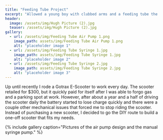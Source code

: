 ```yaml
---
title: "Feeding Tube Project"
excerpt: "Allowed a young boy with clubbed arms and a feeding tube the ability to feed himself independently for the first time."
header:
  image: /assets/img/Hugh Picture (2).jpg
  teaser: /assets/img/Hugh Picture (2).jpg
gallery:
  - url: /assets/img/Feeding Tube Air Pump 1.png
    image_path: assets/img/Feeding Tube Air Pump 1.png
    alt: "placeholder image 1"
  - url: /assets/img/Feeding Tube Syringe 1.jpg
    image_path: assets/img/Feeding Tube Syringe 1.jpg
    alt: "placeholder image 2"
  - url: /assets/img/Feeding Tube Syringe 2.jpg
    image_path: assets/img/Feeding Tube Syringe 2.jpg
    alt: "placeholder image 3"
---
```


Up until recently I rode a Gotrax E-Scooter to work every day. The scooter retailed for $300, but it quickly paid for itself after I was able to forgo gas and a parking spot at work. However, after about a year and a half of driving the scooter daily the battery started to lose charge quickly and there were a couple other mechanical issues that forced me to stop riding the scooter. Instead of purchasing a new scooter, I decided to go the DIY route to build a one-off scooter that fits my needs.

{% include gallery caption="Pictures of the air pump design and the manual syringe pump." %}
